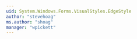 ```yaml
---
uid: System.Windows.Forms.VisualStyles.EdgeStyle
author: "stevehoag"
ms.author: "shoag"
manager: "wpickett"
---
```

